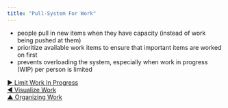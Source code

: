 ```yaml
---
title: "Pull-System For Work"
---
```



-   people pull in new items when they have capacity (instead of work being pushed at them)
-   prioritize available work items to ensure that important items are worked on first
-   prevents overloading the system, especially when work in progress (WIP) per person is limited 


[&#9654; Limit Work In Progress](limit-work-in-progress.html)<br/>[&#9664; Visualize Work](visualize-work.html)<br/>[&#9650; Organizing Work](organizing-work.html)

